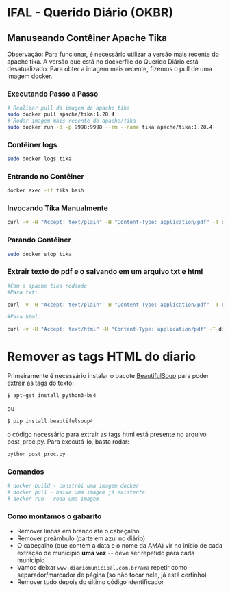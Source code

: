 # IFAL - Querido Diário (OKBR)

## Manuseando Contêiner Apache Tika

Observação: Para funcionar, é necessário utilizar a versão mais recente do apache tika. A versão que está no dockerfile do Querido Diário está desatualizado. Para obter a imagem mais recente, fizemos o pull de uma imagem docker.

### Executando Passo a Passo
```sh
# Realizar pull da imagem do apache tika
sudo docker pull apache/tika:1.28.4
# Rodar imagem mais recente do apache/tika
sudo docker run -d -p 9998:9998 --rm --name tika apache/tika:1.28.4
```

### Contêiner logs

```sh
sudo docker logs tika
```

### Entrando no Contêiner
```sh
docker exec -it tika bash
```

### Invocando Tika Manualmente

```sh
curl -v -H "Accept: text/plain" -H "Content-Type: application/pdf" -T diario-anadia-2022-08-29.pdf http://localhost:9998/tika
```
### Parando Contêiner

```sh
sudo docker stop tika
```
### Extrair texto do pdf e o salvando em um arquivo txt e html
```sh
#Com o apache tika rodando
#Para txt:

curl -v -H "Accept: text/plain" -H "Content-Type: application/pdf" -T diario-anadia-2022-08-29.pdf http://localhost:9998/tika -o diario-anadia-2022-08-29-extraido.txt 

#Para html:

curl -v -H "Accept: text/html" -H "Content-Type: application/pdf" -T diario-anadia-2022-08-29.pdf http://localhost:9998/tika -o diario-anadia-2022-08-29-extraido.html
```


# Remover as tags HTML do diario

Primeiramente é necessário instalar o pacote [BeautifulSoup](https://pypi.org/project/beautifulsoup4/) para poder extrair as tags do texto:

```sh
$ apt-get install python3-bs4 
```
ou 

```sh
$ pip install beautifulsoup4
```

o código necessário para extrair as tags html está presente no arquivo post_proc.py. Para executá-lo, basta rodar:

```sh
python post_proc.py
```

### Comandos
```sh
# docker build - constrói uma imagem docker
# docker pull - baixa uma imagem já existente
# docker run - roda uma imagem
```

### Como montamos o gabarito

- Remover linhas em branco até o cabeçalho
- Remover preâmbulo (parte em azul no diário)
- O cabeçalho (que contém a data e o nome da AMA) vir no início de cada extração de município **uma vez** -- deve ser repetido para cada município
- Vamos deixar `www.diariomunicipal.com.br/ama` repetir como separador/marcador de página (só não tocar nele, já está certinho)
- Remover tudo depois do último código identificador
